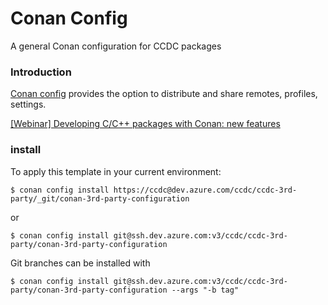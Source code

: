 # Conan Config

A general Conan configuration for CCDC packages

### Introduction

[Conan config](https://docs.conan.io/en/latest/reference/commands/consumer/config.html) provides the option to distribute and share remotes, profiles, settings.

[[Webinar] Developing C/C++ packages with Conan: new features](https://youtu.be/Aey_O86mSfg)

### install

To apply this template in your current environment:

    $ conan config install https://ccdc@dev.azure.com/ccdc/ccdc-3rd-party/_git/conan-3rd-party-configuration

or

    $ conan config install git@ssh.dev.azure.com:v3/ccdc/ccdc-3rd-party/conan-3rd-party-configuration

Git branches can be installed with

    $ conan config install git@ssh.dev.azure.com:v3/ccdc/ccdc-3rd-party/conan-3rd-party-configuration --args "-b tag"